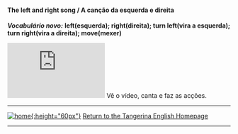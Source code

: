 #### The left and right song / A canção da esquerda e direita  

***Vocabulário novo:*** **left(esquerda); right(direita); turn left(vira a esquerda); turn right(vira a direita); move(mexer)**  

<iframe width="220" height="124" src="https://www.youtube.com/embed/0Qrsaz1nxsI" frameborder="0" allow="accelerometer; autoplay; clipboard-write; encrypted-media; gyroscope; picture-in-picture" allowfullscreen></iframe>    
Vê o vídeo, canta e faz as acções.  

***
[![home](https://1blockatatime.github.io/English/images/home.png){:height="60px"}](https://tangerina-pt.github.io/English) [Return to the Tangerina English Homepage](https://tangerina-pt.github.io/English)  

***


